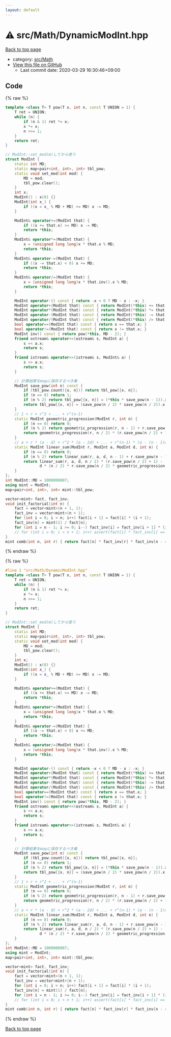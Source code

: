 ```yaml
---
layout: default
---
```


<!-- mathjax config similar to math.stackexchange -->
<script type="text/javascript" async
  src="https://cdnjs.cloudflare.com/ajax/libs/mathjax/2.7.5/MathJax.js?config=TeX-MML-AM_CHTML">
</script>
<script type="text/x-mathjax-config">
  MathJax.Hub.Config({
    TeX: { equationNumbers: { autoNumber: "AMS" }},
    tex2jax: {
      inlineMath: [ ['$','$'] ],
      processEscapes: true
    },
    "HTML-CSS": { matchFontHeight: false },
    displayAlign: "left",
    displayIndent: "2em"
  });
</script>

<script type="text/javascript" src="https://cdnjs.cloudflare.com/ajax/libs/jquery/3.4.1/jquery.min.js"></script>
<script src="https://cdn.jsdelivr.net/npm/jquery-balloon-js@1.1.2/jquery.balloon.min.js" integrity="sha256-ZEYs9VrgAeNuPvs15E39OsyOJaIkXEEt10fzxJ20+2I=" crossorigin="anonymous"></script>
<script type="text/javascript" src="../../../assets/js/copy-button.js"></script>
<link rel="stylesheet" href="../../../assets/css/copy-button.css" />


# :warning: src/Math/DynamicModInt.hpp

<a href="../../../index.html">Back to top page</a>

* category: <a href="../../../index.html#64f6d80a21cfb0c7e1026d02dde4f7fa">src/Math</a>
* <a href="{{ site.github.repository_url }}/blob/master/src/Math/DynamicModInt.hpp">View this file on GitHub</a>
    - Last commit date: 2020-03-29 16:30:46+09:00




## Code

<a id="unbundled"></a>
{% raw %}
```cpp
template <class T> T pow(T x, int n, const T UNION = 1) {
    T ret = UNION;
    while (n) {
        if (n & 1) ret *= x;
        x *= x;
        n >>= 1;
    }
    return ret;
}

// ModInt::set_mod(m)してから使う
struct ModInt {
    static int MD;
    static map<pair<int, int>, int> tbl_pow;
    static void set_mod(int mod) {
        MD = mod;
        tbl_pow.clear();
    }
    int x;
    ModInt() : x(0) {}
    ModInt(int x_) {
        if ((x = x_ % MD + MD) >= MD) x -= MD;
    }

    ModInt& operator+=(ModInt that) {
        if ((x += that.x) >= MD) x -= MD;
        return *this;
    }
    ModInt& operator*=(ModInt that) {
        x = (unsigned long long)x * that.x % MD;
        return *this;
    }
    ModInt& operator-=(ModInt that) {
        if ((x -= that.x) < 0) x += MD;
        return *this;
    }
    ModInt& operator/=(ModInt that) {
        x = (unsigned long long)x * that.inv().x % MD;
        return *this;
    }

    ModInt operator-() const { return -x < 0 ? MD - x : -x; }
    ModInt operator+(ModInt that) const { return ModInt(*this) += that; }
    ModInt operator*(ModInt that) const { return ModInt(*this) *= that; }
    ModInt operator-(ModInt that) const { return ModInt(*this) -= that; }
    ModInt operator/(ModInt that) const { return ModInt(*this) /= that; }
    bool operator==(ModInt that) const { return x == that.x; }
    bool operator!=(ModInt that) const { return x != that.x; }
    ModInt inv() const { return pow(*this, MD - 2); }
    friend ostream& operator<<(ostream& s, ModInt a) {
        s << a.x;
        return s;
    }
    friend istream& operator>>(istream& s, ModInt& a) {
        s >> a.x;
        return s;
    }

    // 計算結果をmapに保存するべき乗
    ModInt save_pow(int n) const {
        if (tbl_pow.count({x, n})) return tbl_pow[{x, n}];
        if (n == 0) return 1;
        if (n % 2) return tbl_pow[{x, n}] = (*this * save_pow(n - 1)).x;
        return tbl_pow[{x, n}] = (save_pow(n / 2) * save_pow(n / 2)).x;
    }
    // 1 + r + r^2 + ... + r^(n-1)
    static ModInt geometric_progression(ModInt r, int n) {
        if (n == 0) return 0;
        if (n % 2) return geometric_progression(r, n - 1) + r.save_pow(n - 1);
        return geometric_progression(r, n / 2) * (r.save_pow(n / 2) + 1);
    }
    // a + r * (a - d) + r^2 * (a - 2d) + ... + r^(n-1) * (a - (n - 1)d)
    static ModInt linear_sum(ModInt r, ModInt a, ModInt d, int n) {
        if (n == 0) return 0;
        if (n % 2) return linear_sum(r, a, d, n - 1) + r.save_pow(n - 1) * (a - d * (n - 1));
        return linear_sum(r, a, d, n / 2) * (r.save_pow(n / 2) + 1) -
               d * (n / 2) * r.save_pow(n / 2) * geometric_progression(r, n / 2);
    }
};
int ModInt::MD = 1000000007;
using mint = ModInt;
map<pair<int, int>, int> mint::tbl_pow;

vector<mint> fact, fact_inv;
void init_factorial(int n) {
    fact = vector<mint>(n + 1, 1);
    fact_inv = vector<mint>(n + 1);
    for (int i = 0; i < n; i++) fact[i + 1] = fact[i] * (i + 1);
    fact_inv[n] = mint(1) / fact[n];
    for (int i = n - 1; i >= 0; i--) fact_inv[i] = fact_inv[i + 1] * (i + 1);
    // for (int i = 0; i < n + 1; i++) assert(fact[i] * fact_inv[i] == 1);
}
mint comb(int n, int r) { return fact[n] * fact_inv[r] * fact_inv[n - r]; }

```
{% endraw %}

<a id="bundled"></a>
{% raw %}
```cpp
#line 1 "src/Math/DynamicModInt.hpp"
template <class T> T pow(T x, int n, const T UNION = 1) {
    T ret = UNION;
    while (n) {
        if (n & 1) ret *= x;
        x *= x;
        n >>= 1;
    }
    return ret;
}

// ModInt::set_mod(m)してから使う
struct ModInt {
    static int MD;
    static map<pair<int, int>, int> tbl_pow;
    static void set_mod(int mod) {
        MD = mod;
        tbl_pow.clear();
    }
    int x;
    ModInt() : x(0) {}
    ModInt(int x_) {
        if ((x = x_ % MD + MD) >= MD) x -= MD;
    }

    ModInt& operator+=(ModInt that) {
        if ((x += that.x) >= MD) x -= MD;
        return *this;
    }
    ModInt& operator*=(ModInt that) {
        x = (unsigned long long)x * that.x % MD;
        return *this;
    }
    ModInt& operator-=(ModInt that) {
        if ((x -= that.x) < 0) x += MD;
        return *this;
    }
    ModInt& operator/=(ModInt that) {
        x = (unsigned long long)x * that.inv().x % MD;
        return *this;
    }

    ModInt operator-() const { return -x < 0 ? MD - x : -x; }
    ModInt operator+(ModInt that) const { return ModInt(*this) += that; }
    ModInt operator*(ModInt that) const { return ModInt(*this) *= that; }
    ModInt operator-(ModInt that) const { return ModInt(*this) -= that; }
    ModInt operator/(ModInt that) const { return ModInt(*this) /= that; }
    bool operator==(ModInt that) const { return x == that.x; }
    bool operator!=(ModInt that) const { return x != that.x; }
    ModInt inv() const { return pow(*this, MD - 2); }
    friend ostream& operator<<(ostream& s, ModInt a) {
        s << a.x;
        return s;
    }
    friend istream& operator>>(istream& s, ModInt& a) {
        s >> a.x;
        return s;
    }

    // 計算結果をmapに保存するべき乗
    ModInt save_pow(int n) const {
        if (tbl_pow.count({x, n})) return tbl_pow[{x, n}];
        if (n == 0) return 1;
        if (n % 2) return tbl_pow[{x, n}] = (*this * save_pow(n - 1)).x;
        return tbl_pow[{x, n}] = (save_pow(n / 2) * save_pow(n / 2)).x;
    }
    // 1 + r + r^2 + ... + r^(n-1)
    static ModInt geometric_progression(ModInt r, int n) {
        if (n == 0) return 0;
        if (n % 2) return geometric_progression(r, n - 1) + r.save_pow(n - 1);
        return geometric_progression(r, n / 2) * (r.save_pow(n / 2) + 1);
    }
    // a + r * (a - d) + r^2 * (a - 2d) + ... + r^(n-1) * (a - (n - 1)d)
    static ModInt linear_sum(ModInt r, ModInt a, ModInt d, int n) {
        if (n == 0) return 0;
        if (n % 2) return linear_sum(r, a, d, n - 1) + r.save_pow(n - 1) * (a - d * (n - 1));
        return linear_sum(r, a, d, n / 2) * (r.save_pow(n / 2) + 1) -
               d * (n / 2) * r.save_pow(n / 2) * geometric_progression(r, n / 2);
    }
};
int ModInt::MD = 1000000007;
using mint = ModInt;
map<pair<int, int>, int> mint::tbl_pow;

vector<mint> fact, fact_inv;
void init_factorial(int n) {
    fact = vector<mint>(n + 1, 1);
    fact_inv = vector<mint>(n + 1);
    for (int i = 0; i < n; i++) fact[i + 1] = fact[i] * (i + 1);
    fact_inv[n] = mint(1) / fact[n];
    for (int i = n - 1; i >= 0; i--) fact_inv[i] = fact_inv[i + 1] * (i + 1);
    // for (int i = 0; i < n + 1; i++) assert(fact[i] * fact_inv[i] == 1);
}
mint comb(int n, int r) { return fact[n] * fact_inv[r] * fact_inv[n - r]; }

```
{% endraw %}

<a href="../../../index.html">Back to top page</a>

